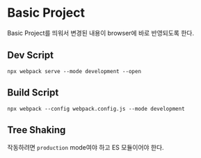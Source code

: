 # Basic Project

Basic Project를 띄워서 변경된 내용이 browser에 바로 반영되도록 한다.

## Dev Script

`npx webpack serve --mode development --open`

## Build Script

`npx webpack --config webpack.config.js --mode development`

## Tree Shaking

작동하려면 `production` mode여야 하고 ES 모듈이어야 한다.

